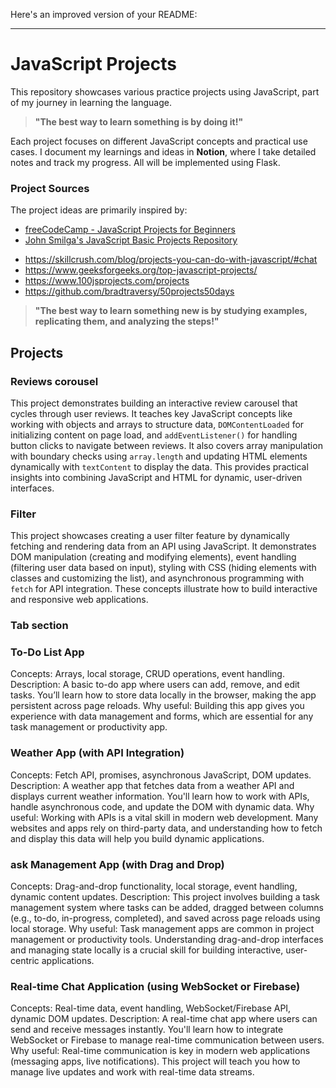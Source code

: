 Here's an improved version of your README:

---

# JavaScript Projects

This repository showcases various practice projects using JavaScript, part of my journey in learning the language.  
> **"The best way to learn something is by doing it!"**

Each project focuses on different JavaScript concepts and practical use cases. I document my learnings and ideas in **Notion**, where I take detailed notes and track my progress. All will be implemented using Flask.

### Project Sources
The project ideas are primarily inspired by:
* [freeCodeCamp - JavaScript Projects for Beginners](https://www.freecodecamp.org/news/javascript-projects-for-beginners/#heading-how-to-create-a-review-carousel)
* [John Smilga's JavaScript Basic Projects Repository](https://github.com/john-smilga/javascript-basic-projects/tree/master)
- https://skillcrush.com/blog/projects-you-can-do-with-javascript/#chat
- https://www.geeksforgeeks.org/top-javascript-projects/
- https://www.100jsprojects.com/projects
- https://github.com/bradtraversy/50projects50days

> **"The best way to learn something new is by studying examples, replicating them, and analyzing the steps!"**

## Projects

### Reviews corousel

This project demonstrates building an interactive review carousel that cycles through user reviews. It teaches key JavaScript concepts like working with objects and arrays to structure data, `DOMContentLoaded` for initializing content on page load, and `addEventListener()` for handling button clicks to navigate between reviews. It also covers array manipulation with boundary checks using `array.length` and updating HTML elements dynamically with `textContent` to display the data. This provides practical insights into combining JavaScript and HTML for dynamic, user-driven interfaces.

### Filter

This project showcases creating a user filter feature by dynamically fetching and rendering data from an API using JavaScript. It demonstrates DOM manipulation (creating and modifying elements), event handling (filtering user data based on input), styling with CSS (hiding elements with classes and customizing the list), and asynchronous programming with `fetch` for API integration. These concepts illustrate how to build interactive and responsive web applications.

### Tab section


### To-Do List App

Concepts: Arrays, local storage, CRUD operations, event handling.
Description: A basic to-do app where users can add, remove, and edit tasks. You’ll learn how to store data locally in the browser, making the app persistent across page reloads.
Why useful: Building this app gives you experience with data management and forms, which are essential for any task management or productivity app.



### Weather App (with API Integration)

Concepts: Fetch API, promises, asynchronous JavaScript, DOM updates.
Description: A weather app that fetches data from a weather API and displays current weather information. You'll learn how to work with APIs, handle asynchronous code, and update the DOM with dynamic data.
Why useful: Working with APIs is a vital skill in modern web development. Many websites and apps rely on third-party data, and understanding how to fetch and display this data will help you build dynamic applications.


### ask Management App (with Drag and Drop)

Concepts: Drag-and-drop functionality, local storage, event handling, dynamic content updates.
Description: This project involves building a task management system where tasks can be added, dragged between columns (e.g., to-do, in-progress, completed), and saved across page reloads using local storage.
Why useful: Task management apps are common in project management or productivity tools. Understanding drag-and-drop interfaces and managing state locally is a crucial skill for building interactive, user-centric applications.


### Real-time Chat Application (using WebSocket or Firebase)

Concepts: Real-time data, event handling, WebSocket/Firebase API, dynamic DOM updates.
Description: A real-time chat app where users can send and receive messages instantly. You'll learn how to integrate WebSocket or Firebase to manage real-time communication between users.
Why useful: Real-time communication is key in modern web applications (messaging apps, live notifications). This project will teach you how to manage live updates and work with real-time data streams.